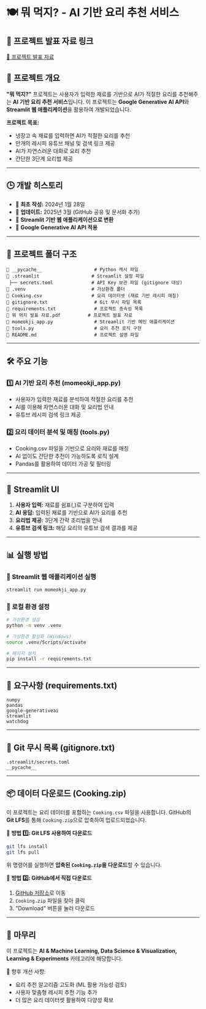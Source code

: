 # 🍽️ 뭐 먹지? - AI 기반 요리 추천 서비스

## 📌 프로젝트 발표 자료 링크
[📄 프로젝트 발표 자료](https://github.com/yonghwadragon/momeokji/blob/main/%EB%AD%90%EB%A8%B9%EC%A7%80%EB%B0%9C%ED%91%9C%EC%9E%90%EB%A3%8C.pdf)

## 📌 프로젝트 개요
**"뭐 먹지?"** 프로젝트는 사용자가 입력한 재료를 기반으로 AI가 적절한 요리를 추천해주는 **AI 기반 요리 추천 서비스**입니다.
이 프로젝트는 **Google Generative AI API**와 **Streamlit 웹 애플리케이션**을 활용하여 개발되었습니다.

**프로젝트 목표:**
- 냉장고 속 재료를 입력하면 AI가 적절한 요리를 추천
- 만개의 레시피 유튜브 채널 및 검색 링크 제공
- AI가 자연스러운 대화로 요리 추천
- 간단한 3단계 요리법 제공

---

## 🕒 개발 히스토리
- 📌 **최초 작성:** 2024년 1월 28일
- 📌 **업데이트:** 2025년 3월 (GitHub 공유 및 문서화 추가)
- 📌 **Streamlit 기반 웹 애플리케이션으로 변환**
- 📌 **Google Generative AI API 적용**

---

## 📂 프로젝트 폴더 구조
```
📂 __pycache__                   # Python 캐시 파일
📂 .streamlit                   # Streamlit 설정 파일
 ├── secrets.toml              # API Key 보관 파일 (gitignore 대상)
📂 .venv                        # 가상환경 폴더
📄 Cooking.csv                  # 요리 데이터셋 (재료 기반 레시피 매칭)
📄 gitignore.txt                 # Git 무시 파일 목록
📄 requirements.txt              # 프로젝트 종속성 목록
📄 뭐 먹지 발표 자료.pdf          # 프로젝트 발표 자료
📄 momeokji_app.py               # Streamlit 기반 메인 애플리케이션
📄 tools.py                      # 요리 추천 로직 구현
📄 README.md                     # 프로젝트 설명 파일
```

---

## 🛠 주요 기능
### 1️⃣ AI 기반 요리 추천 (momeokji_app.py)
- 사용자가 입력한 재료를 분석하여 적절한 요리를 추천
- AI를 이용해 자연스러운 대화 및 요리법 안내
- 유튜브 레시피 검색 링크 제공

### 2️⃣ 요리 데이터 분석 및 매칭 (tools.py)
- Cooking.csv 파일을 기반으로 요리와 재료를 매칭
- AI 없이도 간단한 추천이 가능하도록 로직 설계
- Pandas를 활용하여 데이터 가공 및 필터링

---

## 🎨 Streamlit UI
1. **사용자 입력:** 재료를 쉼표(,)로 구분하여 입력
2. **AI 응답:** 입력된 재료를 기반으로 AI가 요리를 추천
3. **요리법 제공:** 3단계 간략 조리법을 안내
4. **유튜브 검색 링크:** 해당 요리의 유튜브 검색 결과를 제공

---

## 📊 실행 방법
### 📌 Streamlit 웹 애플리케이션 실행
```bash
streamlit run momeokji_app.py
```

### 📌 로컬 환경 설정
```bash
# 가상환경 생성
python -m venv .venv

# 가상환경 활성화 (Windows)
source .venv/Scripts/activate

# 패키지 설치
pip install -r requirements.txt
```

---

## 📜 요구사항 (requirements.txt)
```
numpy
pandas
google-generativeai
streamlit
watchdog
```

---

## 🛑 Git 무시 목록 (gitignore.txt)
```
.streamlit/secrets.toml
__pycache__
```
---

## 📦 데이터 다운로드 (Cooking.zip)

이 프로젝트는 요리 데이터를 포함하는 `Cooking.csv` 파일을 사용합니다. 
GitHub의 **Git LFS**를 통해 `Cooking.zip`으로 압축하여 업로드되었습니다.

🔹 **방법 1️⃣: Git LFS 사용하여 다운로드**
```bash
git lfs install
git lfs pull
```
위 명령어를 실행하면 **압축된 `Cooking.zip`을 다운로드**할 수 있습니다.

🔹 **방법 2️⃣: GitHub에서 직접 다운로드**
1. [GitHub 저장소](https://github.com/yonghwadragon/momeokji)로 이동  
2. `Cooking.zip` 파일을 찾아 클릭  
3. "Download" 버튼을 눌러 다운로드
---

## 🚀 마무리
이 프로젝트는 **AI & Machine Learning, Data Science & Visualization, Learning & Experiments** 카테고리에 해당합니다.

📌 향후 개선 사항:
- 요리 추천 알고리즘 고도화 (ML 활용 가능성 검토)
- 사용자 맞춤형 레시피 추천 기능 추가
- 더 많은 요리 데이터셋 활용하여 다양성 확보

